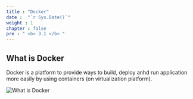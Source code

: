 ```yaml
---
title : "Docker"
date :  "`r Sys.Date()`" 
weight : 1 
chapter : false
pre : " <b> 3.1 </b> "
---
```


## What is Docker

Docker is a platform to provide ways to build, deploy anhd run application more easily by using containers (on virtualization platform).


![What is Docker](/Dung_aws/images/docker/docker_logo.png)
